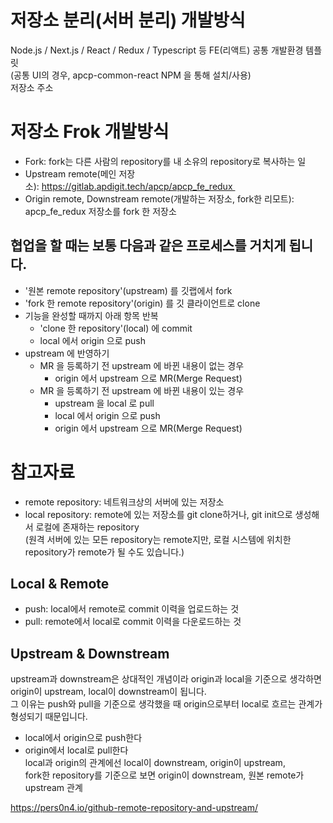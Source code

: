 # 저장소 분리(서버 분리) 개발방식
Node.js / Next.js / React / Redux / Typescript 등 FE(리액트) 공통 개발환경 템플릿  
(공통 UI의 경우, apcp-common-react NPM 을 통해 설치/사용)   
저장소 주소


# 저장소 Frok 개발방식
- Fork: fork는 다른 사람의 repository를 내 소유의 repository로 복사하는 일  
- Upstream remote(메인 저장소): https://gitlab.apdigit.tech/apcp/apcp_fe_redux   
- Origin remote, Downstream remote(개발하는 저장소, fork한 리모트): apcp_fe_redux 저장소를 fork 한 저장소  

## 협업을 할 때는 보통 다음과 같은 프로세스를 거치게 됩니다.
- '원본 remote repository'(upstream) 를 깃랩에서 fork
- 'fork 한 remote repository'(origin) 를 깃 클라이언트로 clone
- 기능을 완성할 때까지 아래 항목 반복
    - 'clone 한 repository'(local) 에 commit
    - local 에서 origin 으로 push
- upstream 에 반영하기
    - MR 을 등록하기 전 upstream 에 바뀐 내용이 없는 경우
        - origin 에서 upstream 으로 MR(Merge Request)
    - MR 을 등록하기 전 upstream 에 바뀐 내용이 있는 경우
        - upstream 을 local 로 pull
        - local 에서 origin 으로 push
        - origin 에서 upstream 으로 MR(Merge Request)


# 참고자료  
- remote repository: 네트워크상의 서버에 있는 저장소  
- local repository: remote에 있는 저장소를 git clone하거나, git init으로 생성해서 로컬에 존재하는 repository  
(원격 서버에 있는 모든 repository는 remote지만, 로컬 시스템에 위치한 repository가 remote가 될 수도 있습니다.)  

## Local & Remote
- push: local에서 remote로 commit 이력을 업로드하는 것  
- pull: remote에서 local로 commit 이력을 다운로드하는 것  

## Upstream & Downstream
upstream과 downstream은 상대적인 개념이라 origin과 local을 기준으로 생각하면 origin이 upstream, local이 downstream이 됩니다.  
그 이유는 push와 pull을 기준으로 생각했을 때 origin으로부터 local로 흐르는 관계가 형성되기 때문입니다.  
- local에서 origin으로 push한다  
- origin에서 local로 pull한다  
local과 origin의 관계에선 local이 downstream, origin이 upstream,  
fork한 repository를 기준으로 보면 origin이 downstream, 원본 remote가 upstream 관계  

https://pers0n4.io/github-remote-repository-and-upstream/